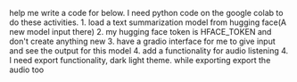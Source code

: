 help me write a code for below. I need python code on the google colab to do these activities. 1. load a text summarization model from hugging face(A new model input there) 2. my hugging face token is HFACE_TOKEN and don't create anything new 3. have a gradio interface for me to give input and see the output for this model 4. add a functionality for audio listening 4. I need export functionality, dark light theme. while exporting export the audio too
